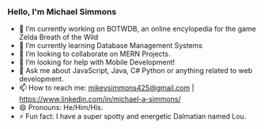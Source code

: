 ### Hello, I'm Michael Simmons



- 🔭 I’m currently working on BOTWDB, an online encylopedia for the game Zelda Breath of the Wild
- 🌱 I’m currently learning Database Management Systems
- 👯 I’m looking to collaborate on MERN Projects.
- 🤔 I’m looking for help with Mobile Development! 
- 💬 Ask me about JavaScript, Java, C# Python or anything related to web development.
- 📫 How to reach me: mikeysimmons425@gmail.com | https://www.linkedin.com/in/michael-a-simmons/
- 😄 Pronouns: He/Him/His.
- ⚡ Fun fact: I have a super spotty and energetic Dalmatian named Lou.

       

